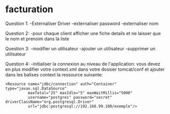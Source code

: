 # facturation

Question 1:
-Externaliser Driver
-externaliser password
-externaliser nom

Question 2:
-pour chaque client afficher une fiche details et ne laisser que le nom et prenoim dans la liste

Question 3:
-modifier un utilisateur
-ajouter un utilisateur
-supprimer un utilisateur

Question 4:
-initialiser la connexion au niveau de l'application:
vous devez en plus modifier votre context.xml dans votre dossier tomcat/conf et ajouter dans les balises context la ressource suivante:


    <Resource name="jdbc/connection" auth="Container" type="javax.sql.DataSource"
              maxTotal="25" maxIdle="5" maxWaitMillis="5000"
              username="postgres" password="secret" driverClassName="org.postgresql.Driver"
              url="jdbc:postgresql://192.168.99.100/exemple"/>

